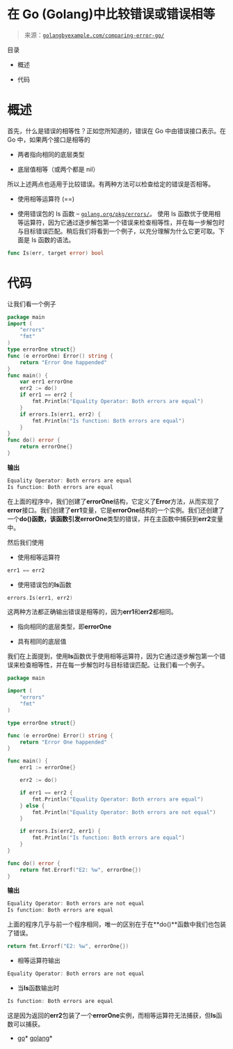 <!--yml

分类: 未分类

日期: 2024-10-13 06:24:54

-->

# 在 Go (Golang)中比较错误或错误相等

> 来源：[`golangbyexample.com/comparing-error-go/`](https://golangbyexample.com/comparing-error-go/)

目录

+   概述

+   代码

# **概述**

首先，什么是错误的相等性？正如您所知道的，错误在 Go 中由错误接口表示。在 Go 中，如果两个接口是相等的

+   两者指向相同的底层类型

+   底层值相等（或两个都是 nil）

所以上述两点也适用于比较错误。有两种方法可以检查给定的错误是否相等。

+   使用相等运算符 (==)

+   使用错误包的 Is 函数 – [`golang.org/pkg/errors/`](https://golang.org/pkg/errors/)。 使用 Is 函数优于使用相等运算符，因为它通过逐步解包第一个错误来检查相等性，并在每一步解包时与目标错误匹配。稍后我们将看到一个例子，以充分理解为什么它更可取。下面是 Is 函数的语法。

```go
func Is(err, target error) bool
```

# **代码**

让我们看一个例子

```go
package main
import (
    "errors"
    "fmt"
)
type errorOne struct{}
func (e errorOne) Error() string {
    return "Error One happended"
}
func main() {
    var err1 errorOne
    err2 := do()
    if err1 == err2 {
        fmt.Println("Equality Operator: Both errors are equal")
    }
    if errors.Is(err1, err2) {
        fmt.Println("Is function: Both errors are equal")
    }
}
func do() error {
    return errorOne{}
}
```

**输出**

```go
Equality Operator: Both errors are equal
Is function: Both errors are equal
```

在上面的程序中，我们创建了**errorOne**结构，它定义了**Error**方法，从而实现了**error**接口。我们创建了**err1**变量，它是**errorOne**结构的一个实例。我们还创建了一个**do()**函数，该函数引发**errorOne**类型的错误，并在主函数中捕获到**err2**变量中。

然后我们使用

+   使用相等运算符

```go
err1 == err2
```

+   使用错误包的**Is**函数

```go
errors.Is(err1, err2)
```

这两种方法都正确输出错误是相等的，因为**err1**和**err2**都相同。

+   指向相同的底层类型，即**errorOne**

+   具有相同的底层值

我们在上面提到，使用**Is**函数优于使用相等运算符，因为它通过逐步解包第一个错误来检查相等性，并在每一步解包时与目标错误匹配。让我们看一个例子。

```go
package main

import (
	"errors"
	"fmt"
)

type errorOne struct{}

func (e errorOne) Error() string {
	return "Error One happended"
}

func main() {
	err1 := errorOne{}

	err2 := do()

	if err1 == err2 {
		fmt.Println("Equality Operator: Both errors are equal")
	} else {
		fmt.Println("Equality Operator: Both errors are not equal")
	}

	if errors.Is(err2, err1) {
		fmt.Println("Is function: Both errors are equal")
	}
}

func do() error {
	return fmt.Errorf("E2: %w", errorOne{})
}
```

**输出**

```go
Equality Operator: Both errors are not equal
Is function: Both errors are equal
```

上面的程序几乎与前一个程序相同，唯一的区别在于在**do()**函数中我们也包装了错误。

```go
return fmt.Errorf("E2: %w", errorOne{})
```

+   相等运算符输出

```go
Equality Operator: Both errors are not equal
```

+   当**Is**函数输出时

```go
Is function: Both errors are equal
```

这是因为返回的**err2**包装了一个**errorOne**实例，而相等运算符无法捕获，但**Is**函数可以捕获。

+   [go](https://golangbyexample.com/tag/go/)*   [golang](https://golangbyexample.com/tag/golang/)*
